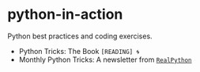 # python-in-action
Python best practices and coding exercises.

- Python Tricks: The Book `[READING] 🌀`
- Monthly Python Tricks: A newsletter from [`RealPython`](https://realpython.com/)